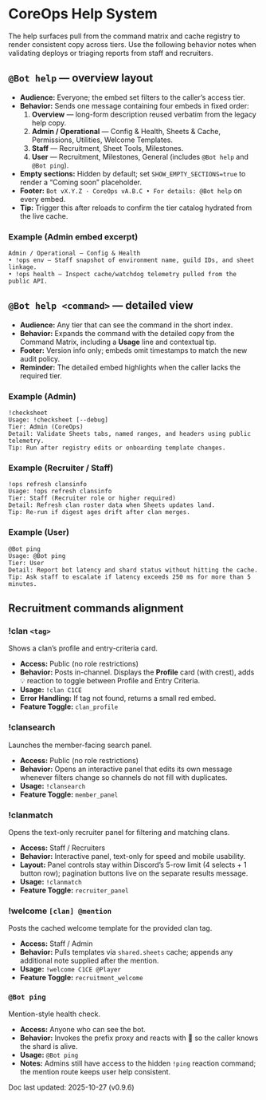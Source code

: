 # CoreOps Help System

The help surfaces pull from the command matrix and cache registry to render consistent
copy across tiers. Use the following behavior notes when validating deploys or triaging
reports from staff and recruiters.

## `@Bot help` — overview layout
- **Audience:** Everyone; the embed set filters to the caller’s access tier.
- **Behavior:** Sends one message containing four embeds in fixed order:
  1. **Overview** — long-form description reused verbatim from the legacy help copy.
  2. **Admin / Operational** — Config & Health, Sheets & Cache, Permissions, Utilities, Welcome Templates.
  3. **Staff** — Recruitment, Sheet Tools, Milestones.
  4. **User** — Recruitment, Milestones, General (includes `@Bot help` and `@Bot ping`).
- **Empty sections:** Hidden by default; set `SHOW_EMPTY_SECTIONS=true` to render a
  “Coming soon” placeholder.
- **Footer:** `Bot vX.Y.Z · CoreOps vA.B.C • For details: @Bot help` on every embed.
- **Tip:** Trigger this after reloads to confirm the tier catalog hydrated from the live
  cache.

### Example (Admin embed excerpt)
```
Admin / Operational — Config & Health
• !ops env — Staff snapshot of environment name, guild IDs, and sheet linkage.
• !ops health — Inspect cache/watchdog telemetry pulled from the public API.
```

## `@Bot help <command>` — detailed view
- **Audience:** Any tier that can see the command in the short index.
- **Behavior:** Expands the command with the detailed copy from the Command Matrix,
  including a **Usage** line and contextual tip.
- **Footer:** Version info only; embeds omit timestamps to match the new audit policy.
- **Reminder:** The detailed embed highlights when the caller lacks the required tier.

### Example (Admin)
```
!checksheet
Usage: !checksheet [--debug]
Tier: Admin (CoreOps)
Detail: Validate Sheets tabs, named ranges, and headers using public telemetry.
Tip: Run after registry edits or onboarding template changes.
```

### Example (Recruiter / Staff)
```
!ops refresh clansinfo
Usage: !ops refresh clansinfo
Tier: Staff (Recruiter role or higher required)
Detail: Refresh clan roster data when Sheets updates land.
Tip: Re-run if digest ages drift after clan merges.
```

### Example (User)
```
@Bot ping
Usage: @Bot ping
Tier: User
Detail: Report bot latency and shard status without hitting the cache.
Tip: Ask staff to escalate if latency exceeds 250 ms for more than 5 minutes.
```

## Recruitment commands alignment

### !clan `<tag>`

Shows a clan’s profile and entry-criteria card.

- **Access:** Public (no role restrictions)
- **Behavior:** Posts in-channel. Displays the **Profile** card (with crest), adds 💡 reaction to toggle between Profile and Entry Criteria.
- **Usage:** `!clan C1CE`
- **Error Handling:** If tag not found, returns a small red embed.
- **Feature Toggle:** `clan_profile`

### !clansearch

Launches the member-facing search panel.

- **Access:** Public (no role restrictions)
- **Behavior:** Opens an interactive panel that edits its own message whenever filters change so channels do not fill with duplicates.
- **Usage:** `!clansearch`
- **Feature Toggle:** `member_panel`

### !clanmatch

Opens the text-only recruiter panel for filtering and matching clans.

- **Access:** Staff / Recruiters
- **Behavior:** Interactive panel, text-only for speed and mobile usability.
- **Layout:** Panel controls stay within Discord’s 5-row limit (4 selects + 1 button row); pagination buttons live on the separate results message.
- **Usage:** `!clanmatch`
- **Feature Toggle:** `recruiter_panel`

### !welcome `[clan] @mention`

Posts the cached welcome template for the provided clan tag.

- **Access:** Staff / Admin
- **Behavior:** Pulls templates via `shared.sheets` cache; appends any additional note supplied after the mention.
- **Usage:** `!welcome C1CE @Player`
- **Feature Toggle:** `recruitment_welcome`

### `@Bot ping`

Mention-style health check.

- **Access:** Anyone who can see the bot.
- **Behavior:** Invokes the prefix proxy and reacts with 🏓 so the caller knows the shard is alive.
- **Usage:** `@Bot ping`
- **Notes:** Admins still have access to the hidden `!ping` reaction command; the mention route keeps user help consistent.

Doc last updated: 2025-10-27 (v0.9.6)
